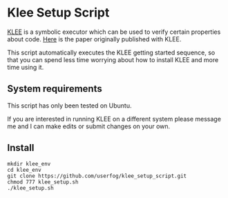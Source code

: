 # Klee Setup Script

[KLEE](https://klee.github.io/getting-started/) is a symbolic executor which can be used to verify certain properties about code. [Here](http://www.doc.ic.ac.uk/~cristic/papers/klee-osdi-08.pdf) is the paper originally published with KLEE.


This script automatically executes the KLEE getting started sequence, so that you can spend less time worrying about how to install KLEE and more time using it.

## System requirements
This script has only been tested on Ubuntu.

If you are interested in running KLEE on a different system please message me and I can make edits or submit changes on your own.


## Install 
```
mkdir klee_env
cd klee_env
git clone https://github.com/userfog/klee_setup_script.git
chmod 777 klee_setup.sh
./klee_setup.sh
```

